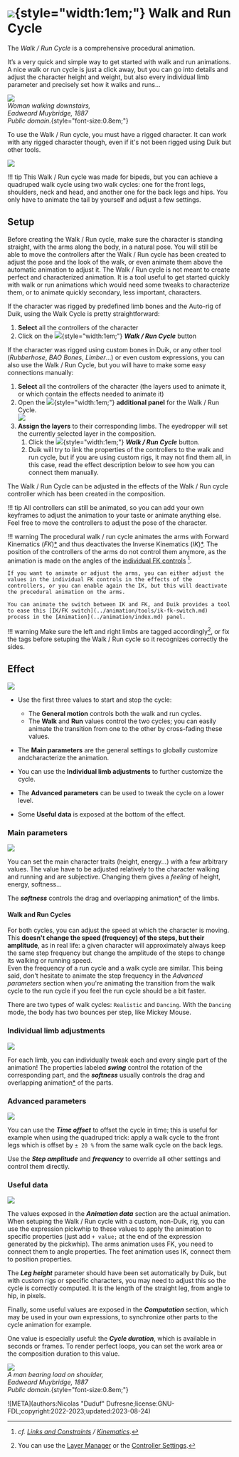 # ![](../../img/duik/icons/walk_cycle.svg){style="width:1em;"} Walk and Run Cycle

The *Walk  / Run Cycle* is a comprehensive procedural animation.

It’s a very quick and simple way to get started with walk and run animations. A nice walk or run cycle is just a click away, but you can go into details and adjust the character height and weight, but also every individual limb parameter and precisely set how it walks and runs…

![](../../img/illustration/Female_nude_motion_study_by_Eadweard_Muybridge_(2).jpg)  
*Woman walking downstairs,  
Eadweard Muybridge, 1887   
Public domain.*{style="font-size:0.8em;"}

To use the Walk / Run cycle, you must have a rigged character. It can work with any rigged character though, even if it's not been rigged using Duik but other tools.

![](../../img/examples/zombiedancerig.gif)

!!! tip
    This Walk / Run cycle was made for bipeds, but you can achieve a quadruped walk cycle using two walk cycles: one for the front legs, shoulders, neck and head, and another one for the back legs and hips. You only have to animate the tail by yourself and adjust a few settings.

## Setup

Before creating the Walk / Run cycle, make sure the character is standing straight, with the arms along the body, in a natural pose. You will still be able to move the controllers after the Walk / Run cycle has been created to adjust the pose and the look of the walk, or even animate them above the automatic animation to adjust it. The Walk / Run cycle is not meant to create perfect and characterized animation. It is a tool useful to get started quickly with walk or run animations which would need some tweaks to characterize them, or to animate quickly secondary, less important, characters.

If the character was rigged by predefined limb bones and the Auto-rig of Duik, using the Walk Cycle is pretty straightforward:

1. **Select** all the controllers of the character
2. Click on the ![](../../img/duik/icons/walk_cycle.svg){style="width:1em;"} ***Walk / Run Cycle*** button

If the character was rigged using custom bones in Duik, or any other tool (*Rubberhose*, *BAO Bones*, *Limber*…) or even custom expressions, you can also use the Walk / Run Cycle, but you will have to make some easy connections manually:

1. **Select** all the controllers of the character (the layers used to animate it, or which contain the effects needed to animate it)
2. Open the ![](../../img/duik/icons/options.svg){style="width:1em;"} **additional panel** for the Walk / Run Cycle.  
    ![](../../img/duik/automation/walkcycle-options.png)
3. **Assign the layers** to their corresponding limbs. The eyedropper will set the currently selected layer in the composition.  
    1. Click the ![](../../img/duik/icons/walk_cycle.svg){style="width:1em;"} ***Walk / Run Cycle*** button.
    2. Duik will try to link the properties of the controllers to the walk and run cycle, but if you are using custom rigs, it may not find them all, in this case, read the effect description below to see how you can connect them manually.

The Walk / Run Cycle can be adjusted in the effects of the Walk / Run cycle controller which has been created in the composition.

!!! tip
    All controllers can still be animated, so you can add your own keyframes to adjust the animation to your taste or animate anything else. Feel free to move the controllers to adjust the pose of the character.

!!! warning
    The procedural walk / run cycle animates the arms with Forward Kinematics (*FK*)[*](../../misc/glossary.md) and thus deactivates the Inverse Kinematics (*IK*)[*](../../misc/glossary.md). The position of the controllers of the arms do not control them anymore, as the animation is made on the angles of the [individual FK controls](../constraints/kinematics.md)&nbsp;[^ik].

    If you want to animate or adjust the arms, you can either adjust the values in the individual FK controls in the effects of the controllers, or you can enable again the IK, but this will deactivate the procedural animation on the arms.

    You can animate the switch between IK and FK, and Duik provides a tool to ease this [IK/FK switch](../animation/tools/ik-fk-switch.md) process in the [Animation](../animation/index.md) panel.

!!! warning
    Make sure the left and right limbs are tagged accordingly[^tags], or fix the tags before setuping the Walk / Run cycle so it recognizes correctly the sides.

## Effect

![](../../img/duik/automation/walkcycle-effect.png)

- Use the first three values to start and stop the cycle:  
    - The **General motion** controls both the walk and run cycles.
    - The **Walk** and **Run** values  control the two cycles; you can easily animate the transition from one to the other by cross-fading these values.

- The **Main parameters** are the general settings to globally customize andcharacterize the animation.
- You can use the **Individual limb adjustments** to further customize the cycle.
- The **Advanced parameters** can be used to tweak the cycle on a lower level.
- Some **Useful data** is exposed at the bottom of the effect.

### Main parameters

![](../../img/duik/automation/walkcycle-main.png)

You can set the main character traits (height, energy...) with a few arbitrary values. The value have to be adjusted relatively to the character walking and running and are subjective. Changing them gives a *feeling* of height, energy, softness...

The ***softness*** controls the drag and overlapping animation[*](../../misc/glossary.md) of the limbs.

#### Walk and Run Cycles

For both cycles, you can adjust the speed at which the character is moving. This **doesn't change the speed (frequency) of the steps, but their amplitude**, as in real life: a given character will approximately always keep the same step frequency but change the amplitude of the steps to change its walking or running speed.  
Even the frequency of a run cycle and a walk cycle are similar. This being said, don't hesitate to animate the step frequency in the *Advanced parameters* section when you're animating the transition from the walk cycle to the run cycle if you feel the run cycle should be a bit faster.

There are two types of walk cycles: `Realistic` and `Dancing`. With the `Dancing` mode, the body has two bounces per step, like Mickey Mouse.

### Individual limb adjustments

![](../../img/duik/automation/walkcycle-limbs.png)

For each limb, you can individually tweak each and every single part of the animation! The properties labeled ***swing*** control the rotation of the corresponding part, and the ***softness*** usually controls the drag and overlapping animation[*](../../misc/glossary.md) of the parts.

### Advanced parameters

![](../../img/duik/automation/walkcycle-advanced.png)

You can use the ***Time offset*** to offset the cycle in time; this is useful for example when using the quadruped trick: apply a walk cycle to the front legs which is offset by `± 20 %` from the same walk cycle on the back legs.

Use the ***Step amplitude*** and ***frequency*** to override all other settings and control them directly.

### Useful data

![](../../img/duik/automation/walkcycle-data.png)

The values exposed in the ***Animation data*** section are the actual animation. When setuping the Walk / Run cycle with a custom, non-Duik, rig, you can use the expression pickwhip to these values to apply the animation to specific properties (just add `+ value;` at the end of the expression generated by the pickwhip). The arms animation uses FK, you need to connect them to angle properties. The feet animation uses IK, connect them to position properties.

The ***Leg height*** parameter should have been set automatically by Duik, but with custom rigs or specific characters, you may need to adjust this so the cycle is correctly computed. It is the length of the straight leg, from angle to hip, in pixels.

Finally, some useful values are exposed in the ***Computation*** section, which may be used in your own expressions, to synchronize other parts to the cycle animation for example.

One value is especially useful: the ***Cycle duration***, which is available in seconds or frames. To render perfect loops, you can set the work area or the composition duration to this value.

![](../../img/illustration/A_man_bearing_load_on_shoulder._Photogravure_after_Eadweard_Wellcome_V0048625.jpg)  
*A man bearing load on shoulder,  
Eadweard Muybridge, 1887   
Public domain.*{style="font-size:0.8em;"}

[^ik]: *cf. [Links and Constraints](../constraints/index.md) / [Kinematics](../constraints/kinematics.md)*.

[^tags]: You can use the [Layer Manager](../tools/layers.md) or the [Controller Settings](../controllers/tools/settings.md).

![META](authors:Nicolas "Duduf" Dufresne;license:GNU-FDL;copyright:2022-2023;updated:2023-08-24)
